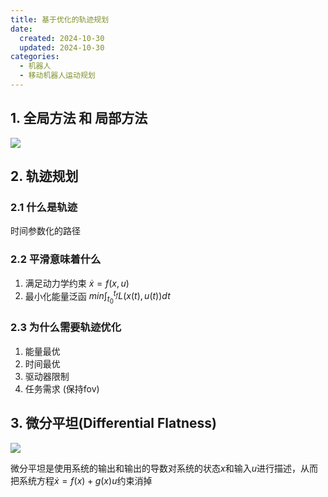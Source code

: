 ```yaml
---
title: 基于优化的轨迹规划
date:
  created: 2024-10-30
  updated: 2024-10-30
categories:
  - 机器人
  - 移动机器人运动规划
---
```


## 1. 全局方法 和 局部方法

![](https://picgo-1257309505.cos.ap-guangzhou.myqcloud.com/20241030211947.png)

<!-- more -->

## 2. 轨迹规划

### 2.1 什么是轨迹

时间参数化的路径

### 2.2 平滑意味着什么

1. 满足动力学约束 $\dot{x} = f(x, u)$
2. 最小化能量泛函 $min \int_{t_0}^{t_f} L(x(t), u(t)) dt$

### 2.3 为什么需要轨迹优化

1. 能量最优
2. 时间最优
3. 驱动器限制
4. 任务需求 (保持fov)

## 3. 微分平坦(Differential Flatness)

![](https://picgo-1257309505.cos.ap-guangzhou.myqcloud.com/20241106115907.png)

微分平坦是使用系统的输出和输出的导数对系统的状态$x$和输入$u$进行描述，从而把系统方程$\dot{x} = f(x) + g(x)u$约束消掉